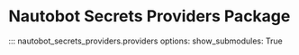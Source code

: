# Nautobot Secrets Providers Package

::: nautobot_secrets_providers.providers
    options:
        show_submodules: True
